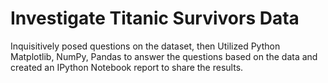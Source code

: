 # Investigate Titanic Survivors Data

Inquisitively posed questions on the dataset, then Utilized Python Matplotlib, NumPy, Pandas to answer the questions based on the data and created an IPython Notebook report to share the results.
